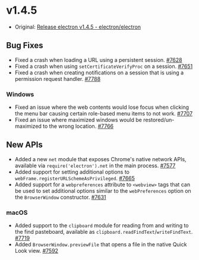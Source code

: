 # v1.4.5

* Original: [Release electron v1.4.5 - electron/electron](https://github.com/electron/electron/releases/tag/v1.4.5)

## Bug Fixes

* Fixed a crash when loading a URL using a persistent session. [#7628](https://github.com/electron/electron/pull/7628)
* Fixed a crash when using `setCertificateVerifyProc` on a session. [#7651](https://github.com/electron/electron/pull/7651)
* Fixed a crash when creating notifications on a session that is using a permission request handler. [#7788](https://github.com/electron/electron/pull/7788)

### Windows

* Fixed an issue where the web contents would lose focus when clicking the menu bar causing certain role-based menu items to not work. [#7707](https://github.com/electron/electron/pull/7707)
* Fixed an issue where maximized windows would be restored/un-maximized to the wrong location. [#7766](https://github.com/electron/electron/pull/7766)

## New APIs

* Added a new `net` module that exposes Chrome's native network APIs, available via `require('electron').net` in the main process. [#7577](https://github.com/electron/electron/pull/7577)
* Added support for setting additional options to `webFrame.registerURLSchemeAsPrivileged`. [#7665](https://github.com/electron/electron/pull/7665)
* Added support for a `webpreferences` attribute to `<webview>` tags that can be used to set additional options similar to the `webPreferences` option on the `BrowserWindow` constructor. [#7631](https://github.com/electron/electron/pull/7631)

### macOS

* Added support to the `clipboard` module for reading from and writing to the find pasteboard, available as `clipboard.readFindText`/`writeFindText`. [#7719](https://github.com/electron/electron/pull/7719)
* Added `BrowserWindow.previewFile` that opens a file in the native Quick Look view. [#7592](https://github.com/electron/electron/pull/7592)
